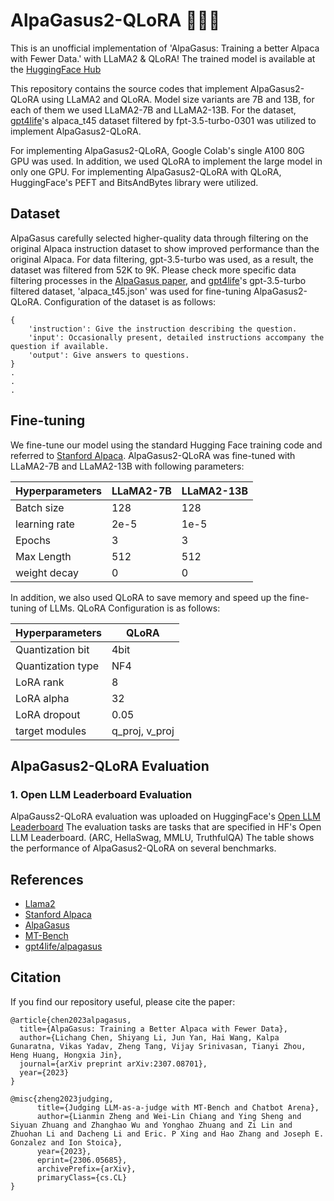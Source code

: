 # AlpaGasus2-QLoRA 🦙🦄🤏
This is an unofficial implementation of 'AlpaGasus: Training a better Alpaca with Fewer Data.' with LLaMA2 & QLoRA! The trained model is available at the [HuggingFace Hub]()

This repository contains the source codes that implement AlpaGasus2-QLoRA using LLaMA2 and QLoRA.
Model size variants are 7B and 13B, for each of them we used LLaMA2-7B and LLaMA2-13B. 
For the dataset, [gpt4life](https://github.com/gpt4life/alpagasus)'s alpaca_t45 dataset filtered by fpt-3.5-turbo-0301 was utilized to implement AlpaGasus2-QLoRA.

For implementing AlpaGasus2-QLoRA, Google Colab's single A100 80G GPU was used. 
In addition, we used QLoRA to implement the large model in only one GPU.
For implementing AlpaGasus2-QLoRA with QLoRA, HuggingFace's PEFT and BitsAndBytes library were utilized.

## Dataset
AlpaGasus carefully selected higher-quality data through filtering on the original Alpaca instruction dataset to show improved performance than the original Alpaca.
For data filtering, gpt-3.5-turbo was used, as a result, the dataset was filtered from 52K to 9K.
Please check more specific data filtering processes in the [AlpaGasus paper](https://arxiv.org/abs/2307.08701), and [gpt4life](https://github.com/gpt4life/alpagasus)'s gpt-3.5-turbo filtered dataset, 'alpaca_t45.json' was used for fine-tuning AlpaGasus2-QLoRA.
Configuration of the dataset is as follows:

```
{
    'instruction': Give the instruction describing the question.
    'input': Occasionally present, detailed instructions accompany the question if available.
    'output': Give answers to questions.
}
.
.
.
```

## Fine-tuning
We fine-tune our model using the standard Hugging Face training code and referred to [Stanford Alpaca](https://github.com/tatsu-lab/stanford_alpaca).
AlpaGasus2-QLoRA was fine-tuned with LLaMA2-7B and LLaMA2-13B with following parameters:

|Hyperparameters|LLaMA2-7B|LLaMA2-13B|
|---|---|---|
|Batch size|128|128|
|learning rate|2e-5|1e-5|
|Epochs|3|3|
|Max Length|512|512|
|weight decay|0|0|

In addition, we also used QLoRA to save memory and speed up the fine-tuning of LLMs.
QLoRA Configuration is as follows:

|Hyperparameters|QLoRA|
|---|---|
|Quantization bit|4bit|
|Quantization type|NF4|
|LoRA rank|8|
|LoRA alpha|32|
|LoRA dropout|0.05|
|target modules|q_proj, v_proj|

## AlpaGasus2-QLoRA Evaluation
### 1. Open LLM Leaderboard Evaluation
AlpaGauss2-QLoRA evaluation was uploaded on HuggingFace's [Open LLM Leaderboard](https://huggingface.co/spaces/HuggingFaceH4/open_llm_leaderboard) 
The evaluation tasks are tasks that are specified in HF's Open LLM Leaderboard. (ARC, HellaSwag, MMLU, TruthfulQA)
The table shows the performance of AlpaGasus2-QLoRA on several benchmarks.

## References
- [Llama2](https://arxiv.org/abs/2307.09288)
- [Stanford Alpaca](https://crfm.stanford.edu/2023/03/13/alpaca.html)
- [AlpaGasus]([https://lichang-chen.github.io/AlpaGasus/](https://arxiv.org/abs/2307.08701))
- [MT-Bench](https://arxiv.org/abs/2306.05685)
- [gpt4life/alpagasus](https://github.com/gpt4life/alpagasus)

## Citation
If you find our repository useful, please cite the paper:
```
@article{chen2023alpagasus,
  title={AlpaGasus: Training a Better Alpaca with Fewer Data},
  author={Lichang Chen, Shiyang Li, Jun Yan, Hai Wang, Kalpa Gunaratna, Vikas Yadav, Zheng Tang, Vijay Srinivasan, Tianyi Zhou, Heng Huang, Hongxia Jin},
  journal={arXiv preprint arXiv:2307.08701},
  year={2023}
}
```

```
@misc{zheng2023judging,
      title={Judging LLM-as-a-judge with MT-Bench and Chatbot Arena},
      author={Lianmin Zheng and Wei-Lin Chiang and Ying Sheng and Siyuan Zhuang and Zhanghao Wu and Yonghao Zhuang and Zi Lin and Zhuohan Li and Dacheng Li and Eric. P Xing and Hao Zhang and Joseph E. Gonzalez and Ion Stoica},
      year={2023},
      eprint={2306.05685},
      archivePrefix={arXiv},
      primaryClass={cs.CL}
}
```
